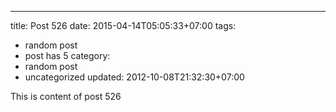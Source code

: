 ---
title: Post 526
date: 2015-04-14T05:05:33+07:00
tags:
  - random post
  - post has 5
category:
  - random post
  - uncategorized
updated: 2012-10-08T21:32:30+07:00

This is content of post 526